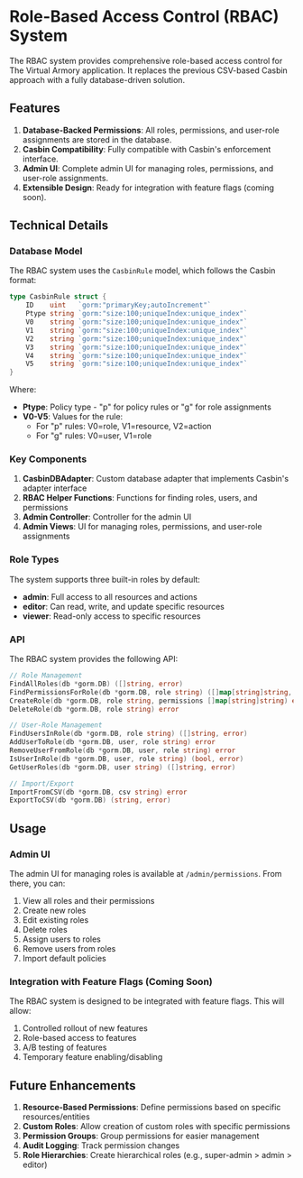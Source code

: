 # Role-Based Access Control (RBAC) System

The RBAC system provides comprehensive role-based access control for The Virtual Armory application. It replaces the previous CSV-based Casbin approach with a fully database-driven solution.

## Features

1. **Database-Backed Permissions**: All roles, permissions, and user-role assignments are stored in the database.
2. **Casbin Compatibility**: Fully compatible with Casbin's enforcement interface.
3. **Admin UI**: Complete admin UI for managing roles, permissions, and user-role assignments.
4. **Extensible Design**: Ready for integration with feature flags (coming soon).

## Technical Details

### Database Model

The RBAC system uses the `CasbinRule` model, which follows the Casbin format:

```go
type CasbinRule struct {
    ID    uint   `gorm:"primaryKey;autoIncrement"`
    Ptype string `gorm:"size:100;uniqueIndex:unique_index"`
    V0    string `gorm:"size:100;uniqueIndex:unique_index"`
    V1    string `gorm:"size:100;uniqueIndex:unique_index"`
    V2    string `gorm:"size:100;uniqueIndex:unique_index"`
    V3    string `gorm:"size:100;uniqueIndex:unique_index"`
    V4    string `gorm:"size:100;uniqueIndex:unique_index"`
    V5    string `gorm:"size:100;uniqueIndex:unique_index"`
}
```

Where:
- **Ptype**: Policy type - "p" for policy rules or "g" for role assignments
- **V0-V5**: Values for the rule:
  - For "p" rules: V0=role, V1=resource, V2=action
  - For "g" rules: V0=user, V1=role

### Key Components

1. **CasbinDBAdapter**: Custom database adapter that implements Casbin's adapter interface
2. **RBAC Helper Functions**: Functions for finding roles, users, and permissions
3. **Admin Controller**: Controller for the admin UI
4. **Admin Views**: UI for managing roles, permissions, and user-role assignments

### Role Types

The system supports three built-in roles by default:
- **admin**: Full access to all resources and actions
- **editor**: Can read, write, and update specific resources
- **viewer**: Read-only access to specific resources

### API

The RBAC system provides the following API:

```go
// Role Management
FindAllRoles(db *gorm.DB) ([]string, error)
FindPermissionsForRole(db *gorm.DB, role string) ([]map[string]string, error)
CreateRole(db *gorm.DB, role string, permissions []map[string]string) error
DeleteRole(db *gorm.DB, role string) error

// User-Role Management
FindUsersInRole(db *gorm.DB, role string) ([]string, error)
AddUserToRole(db *gorm.DB, user, role string) error
RemoveUserFromRole(db *gorm.DB, user, role string) error
IsUserInRole(db *gorm.DB, user, role string) (bool, error)
GetUserRoles(db *gorm.DB, user string) ([]string, error)

// Import/Export
ImportFromCSV(db *gorm.DB, csv string) error
ExportToCSV(db *gorm.DB) (string, error)
```

## Usage

### Admin UI

The admin UI for managing roles is available at `/admin/permissions`. From there, you can:

1. View all roles and their permissions
2. Create new roles
3. Edit existing roles
4. Delete roles
5. Assign users to roles
6. Remove users from roles
7. Import default policies

### Integration with Feature Flags (Coming Soon)

The RBAC system is designed to be integrated with feature flags. This will allow:

1. Controlled rollout of new features
2. Role-based access to features
3. A/B testing of features
4. Temporary feature enabling/disabling

## Future Enhancements

1. **Resource-Based Permissions**: Define permissions based on specific resources/entities
2. **Custom Roles**: Allow creation of custom roles with specific permissions
3. **Permission Groups**: Group permissions for easier management
4. **Audit Logging**: Track permission changes
5. **Role Hierarchies**: Create hierarchical roles (e.g., super-admin > admin > editor) 